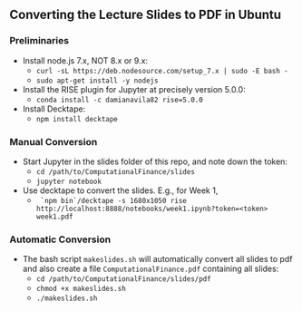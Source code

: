 ## Converting the Lecture Slides to PDF in Ubuntu
### Preliminaries
* Install node.js 7.x, NOT 8.x or 9.x: 
  * `curl -sL https://deb.nodesource.com/setup_7.x | sudo -E bash -`
  * `sudo apt-get install -y nodejs`
* Install the RISE plugin for Jupyter at precisely version 5.0.0:
  * `conda install -c damianavila82 rise=5.0.0`
* Install Decktape:
  * `npm install decktape`
### Manual Conversion
* Start Jupyter in the slides folder of this repo, and note down the token:
  * `cd /path/to/ComputationalFinance/slides`
  * `jupyter notebook`
* Use decktape to convert the slides. E.g., for Week 1, 
  * `` `npm bin`/decktape -s 1680x1050 rise http://localhost:8888/notebooks/week1.ipynb?token=<token> week1.pdf``
### Automatic Conversion
* The bash script `makeslides.sh` will automatically convert all slides to pdf and also create a file `ComputationalFinance.pdf` containing all slides:
  * `cd /path/to/ComputationalFinance/slides/pdf`
  * `chmod +x makeslides.sh`
  * `./makeslides.sh`

